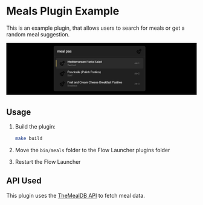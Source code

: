 # Meals Plugin Example

This is an example plugin, that allows users to search for meals or get a random meal suggestion.

![alt text](demo.png)

## Usage

1. Build the plugin:

   ```bash
   make build
   ```

2. Move the `bin/meals` folder to the Flow Launcher plugins folder
3. Restart the Flow Launcher

## API Used

This plugin uses the [TheMealDB API](https://www.themealdb.com/) to fetch meal data.
